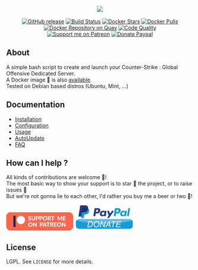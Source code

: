 <p align="center"><a href="https://github.com/crazy-max/csgo-server-launcher" target="_blank"><img width="128" src="https://github.com/crazy-max/csgo-server-launcher/blob/master/.res/logo.png"></a></p>

<p align="center">
  <a href="https://github.com/crazy-max/csgo-server-launcher/releases/latest"><img src="https://img.shields.io/github/release/crazy-max/csgo-server-launcher.svg?style=flat-square" alt="GitHub release"></a>
  <a href="https://travis-ci.com/crazy-max/csgo-server-launcher"><img src="https://img.shields.io/travis/com/crazy-max/csgo-server-launcher/master.svg?style=flat-square" alt="Build Status"></a>
  <a href="https://hub.docker.com/r/crazymax/csgo-server-launcher/"><img src="https://img.shields.io/docker/stars/crazymax/csgo-server-launcher.svg?style=flat-square" alt="Docker Stars"></a>
  <a href="https://hub.docker.com/r/crazymax/csgo-server-launcher/"><img src="https://img.shields.io/docker/pulls/crazymax/csgo-server-launcher.svg?style=flat-square" alt="Docker Pulls"></a>
  <a href="https://quay.io/repository/crazymax/csgo-server-launcher"><img src="https://quay.io/repository/crazymax/csgo-server-launcher/status?style=flat-square" alt="Docker Repository on Quay"></a>
  <a href="https://www.codacy.com/app/crazy-max/csgo-server-launcher"><img src="https://img.shields.io/codacy/grade/41e240a938654db0a667c6614e8ae9d5.svg?style=flat-square" alt="Code Quality"></a>
  <br /><a href="https://www.patreon.com/crazymax"><img src="https://img.shields.io/badge/donate-patreon-fb664e.svg?style=flat-square" alt="Support me on Patreon"></a>
  <a href="https://www.paypal.me/crazyws"><img src="https://img.shields.io/badge/donate-paypal-7057ff.svg?style=flat-square" alt="Donate Paypal"></a>
</p>

## About

A simple bash script to create and launch your Counter-Strike : Global Offensive Dedicated Server.<br />
A Docker image 🐳 is also [available](docker).<br />
Tested on Debian based distros (Ubuntu, Mint, ...)

## Documentation

* [Installation](../../wiki/Installation)
* [Configuration](../../wiki/Configuration)
* [Usage](../../wiki/Usage)
* [AutoUpdate](../../wiki/AutoUpdate)
* [FAQ](../../wiki/FAQ)

## How can I help ?

All kinds of contributions are welcome :raised_hands:!<br />
The most basic way to show your support is to star :star2: the project, or to raise issues :speech_balloon:<br />
But we're not gonna lie to each other, I'd rather you buy me a beer or two :beers:!

[![Support me on Patreon](.res/patreon.png)](https://www.patreon.com/crazymax) 
[![Paypal Donate](.res/paypal-donate.png)](https://www.paypal.me/crazyws)

## License

LGPL. See `LICENSE` for more details.
